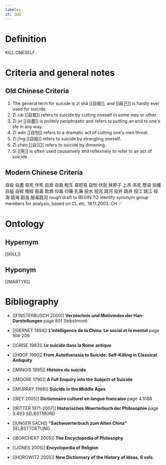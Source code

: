 ```yaml
---
labels: 
zh: 自殺
---
```


# Definition
KILL ONESELF.
# Criteria and general notes
## Old Chinese Criteria
1. The general term for suicide is zì shā [[自殺]], and [[殺己]] is hardly ever used for suicide.
2. Zì cǎi [[自裁]] refers to suicide by cutting oneself in some way or other.
3. Zì jìn [[自盡]] is politely periphrastic and refers to putting an end to one's life in any way.
4. Zì wěn [[自刎]] refers to a dramatic act of cutting one's own throat.
5. Zì jīng [[自經]] refers to suicide by strangling oneself.
6. Zì chén [[自沉]] refers to suicide by drowning.
7. Sǐ [[死]] is often used causatively and reflexively to refer to an act of suicide.
## Modern Chinese Criteria
自殺
自盡
尋死
作死
自戕
自裁
輕生
尋短見
自刎
伏劍
抹脖子
上吊
吊死
懸梁
投繯
自縊
自經
雉經
服毒
飲鴆
仰毒
仰藥
乳藥
投水
投河
跳河
投井
跳井
投江
跳江
投海
跳海
蹈海
服毒跳河
rough draft to BEGIN TO identify synonym group members for analysis, based on CL etc. 18.11.2003. CH ／
# Ontology

## Hypernym
[[KILL]]
## Hyponym
[[MARTYR]]
# Bibliography
- [[FINSTERBUSCH 2000]]
**Verzeichnis und Motivindex der Han-Darstellungen** page 801
Selbstmord:
- [[GERNET 1994]]
**L'intelligence de la China. Le social et le mental** page 169-206

- [[GRISE 1983]]
**Le suicide dans la Rome antique** 

- [[HOOF 1990]]
**From Autothanasia to Suicide: Self-Killing in Classical Antiquity** 

- [[MINOIS 1995]]
**Histoire du suicide** 

- [[MOORE 1790]]
**A Full Enquiry into the Subject of Suicide** 

- [[MURRAY 1998]]
**Suicide in the Middle Ages** 

- [[REY 2005]]
**Dictionnaire culturel en langue francaise** page 4.1068

- [[RITTER 1971-2007]]
**Historisches Woerterbuch der Philosophie** page 9.493
SELBSTMORD
- [[UNGER SACH]]
**"Sachwoerterbuch zum Alten China"** 
SELBSTTOETUNG
- [[BORCHERT 2005]]
**The Encyclopedia of Philosophy** 

- [[JONES 2005]]
**Encyclopedia of Religion** 

- [[HOROWITZ 2005]]
**New Dictiornary of the History of Ideas, 6 vols.** 
